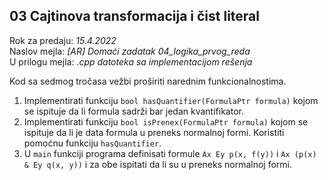 ## 03 Cajtinova transformacija i čist literal

Rok za predaju:  *15.4.2022* \
Naslov mejla:    *[AR] Domaći zadatak 04_logika_prvog_reda* \
U prilogu mejla: *.cpp datoteka sa implementacijom rešenja*

Kod sa sedmog tročasa vežbi proširiti narednim funkcionalnostima.

1. Implementirati funkciju `bool hasQuantifier(FormulaPtr formula)` kojom se
ispituje da li formula sadrži bar jedan kvantifikator.
1. Implementirati funkciju `bool isPrenex(FormulaPtr formula)` kojom se
	ispituje da li je data formula u preneks normalnoj formi. Koristiti pomoćnu
	funkciju `hasQuantifier`.
1. U `main` funkciji programa definisati formule `Ax Ey p(x, f(y))` i `Ax (p(x)
	& Ey q(x, y))` i za obe ispitati da li su u preneks normalnoj formi.
